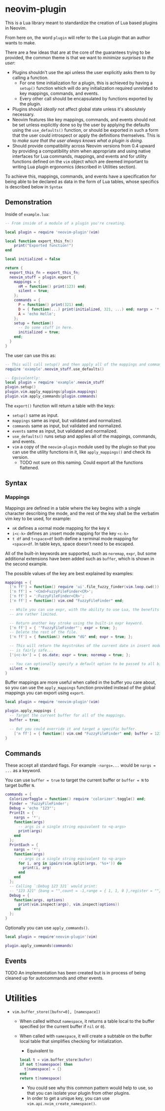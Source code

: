 # neovim-plugin

This is a Lua library meant to standardize the creation of Lua based plugins in Neovim.

From here on, the word `plugin` will refer to the Lua plugin that an author wants to make.

There are a few ideas that are at the core of the guarantees trying to be provided, the
common theme is that we want to *minimize surprises to the user*:

- Plugins shouldn't use the api unless the user explicitly asks them to by calling a function.
  - For one time initialization for a plugin, this is achieved by having a `setup()` function
    which will do any initialization required unrelated to key mappings, commands, and events.
  - Every other call should be encapsulated by functions exported by the plugin.
- Plugins should *ideally* not affect global state unless it's absolutely necessary.
- Neovim features like key mappings, commands, and events should not be set unless explicitly done
so by the user by applying the defaults using the `use_defaults()` function, or should be exported in such a form that the user
could introspect or apply the definitions themselves. This is to *make sure that the user always knows
what a plugin is doing*.
- Should provide compatibility across Neovim versions from 0.4 upward by providing a compatibility shim
when appropriate and using native interfaces for Lua commands, mappings, and events and for
utility functions defined on the `vim` object which are deemed important to
writing Lua plugin ergonomics (described in Utilities section).

To achieve this, mappings, commands, and events have a specification for being able to be declared as
data in the form of Lua tables, whose specifics is described below in `Syntax`

## Demonstration

Inside of `example.lua`:

```lua
-- From inside of a module of a plugin you're creating.

local plugin = require 'neovim-plugin'(vim)

local function export_this_fn()
	print("Exported function!")
end

local initialized = false

return {
  export_this_fn = export_this_fn;
  neovim_stuff = plugin.export {
    mappings = {
      nM = function() print(123) end;
      silent = true;
    };
    commands = {
      P = function() print(321) end;
      D = { function(...) print(initialized, 321, ...) end; nargs = '*'; };
      A = 'echo Hello';
    };
    setup = function()
      -- Do some stuff in here.
      initialized = true;
    end;
  }
}
```

The user can use this as:

```lua
-- This will call setup() and then apply all of the mappings and commands.
require 'example'.neovim_stuff.use_defaults()

-- Equivalently:
local plugin = require 'example'.neovim_stuff
plugin.setup()
plugin.vim.apply_mappings(plugin.mappings)
plugin.vim.apply_commands(plugin.commands)
```

The `export()` function will return a table with the keys:

- `setup()` same as input.
- `mappings` same as input, but validated and normalized.
- `commands` same as input, but validated and normalized.
- `events` same as input, but validated and normalized.
- `use_defaults()` runs setup and applies all of the mappings, commands, and events.
- `vim` a copy of the `neovim-plugin` module used by the plugin so that you can
  use the utility functions in it, like `apply_mappings()` and check its version.
  - TODO not sure on this naming. Could export all the functions flattened.

## Syntax

### Mappings

Mappings are defined in a table where the key begins with a single character describing
the mode, and the rest of the key shall be the verbatim vim key to be used, for example:

- `nK` defines a `n`ormal mode mapping for the key `K`
- `i<c-k>` defines an `i`nsert mode mapping for the key `<c-k>`
- `t df` and `t<space>df` both define a `t`erminal mode mapping for `<space>df`. In table
keys, space doesn't need to be escaped.

All of the built-in keywords are supported, such as `noremap`, `expr`, but some additional
extensions have been added such as `buffer`, which is shown in the second example.

The possible values of the key are best explained by examples:

```lua
mappings = {
  ['n ff'] = function() require 'ui'.file_fuzzy_finder(vim.loop.cwd()) end;
  ['n ff'] = '<Cmd>FuzzyFileFinder<CR>';
  ['n ff'] = ':FuzzyFileFinder<CR>';
  ['n ff'] = function() vim.cmd "FuzzyFileFinder" end;

  -- While you can use expr, with the ability to use Lua, the benefits
  -- are rather limited.

  -- Return another key stroke using the built-in expr keyword.
  ['n ff'] = { '"FuzzyFileFinder"'; expr = true; };
  -- Delete the rest of the file.
  ['n ff'] = { function() return "dG" end; expr = true; };

  -- This will return the keystrokes of the current date in insert mode, which
  -- is fairly safe...
  ['i<c-k>'] = { os.date; expr = true; noremap = true; };

  -- You can optionally specify a default option to be passed to all bindings in this dictionary.
  silent = true;
}
```

Buffer mappings are more useful when called in the buffer you care about, so you can use
the `apply_mappings` function provided instead of the global mappings you can export
using `export`.

```lua
local plugin = require 'neovim-plugin'(vim)

plugin.apply_mappings {
  -- Target the current buffer for all of the mappings.
  buffer = true;

  -- But you could override it and target a specific buffer.
	['n ff'] = { function() vim.cmd "FuzzyFileFinder" end; buffer = 123; };
}
```

## Commands

These accept all standard flags. For example `-nargs=...` would be `nargs = ...` as a keyword.

You can use `buffer = true` to target the current buffer or `buffer = N` to target buffer `N`.

```lua
commands = {
  ColorizerToggle = function() require 'colorizer'.toggle() end;
  Finder = 'FuzzyFileFinder';
  Debug = 'echo "123"';
  PrintIt = {
    nargs = '*';
    function(args)
      -- args is a single string equivalent to <q-args>
      print(args)
    end
  };
  PrintEach = {
    nargs = '*';
    function(args)
      -- args is a single string equivalent to <q-args>
      for i, arg in ipairs(vim.split(args, '%s+')) do
        print(i, arg)
      end
    end
  };
  -- Calling `:Debug 123 321` would print:
  -- "123 321" {bang = "",count = -1,range = { 1, 1, 0 },register = ""}
  Debug = {
    function(args, options)
      print(vim.inspect(args), vim.inspect(options))
    end
  };
}
```

Optionally you can use `apply_commands()`.

```lua
local plugin = require'neovim-plugin'(vim)

plugin.apply_commands(commands)
```

## Events

TODO An implementation has been created but is in process of being cleaned up
for autocommands and other events.

# Utilities

- `vim.buffer_store([bufnr=0], [namespace])`
  - When called without `namespace`, it returns a table local to the buffer specified (or the current buffer if `nil` or `0`).
  - When called with `namespace`, it will create a subtable on the buffer local table that simplifies checking for initialization.
    - Equivalent to
    ```lua
    local t = vim.buffer_store(bufnr)
    if not t[namespace] then
      t[namespace] = {}
    end
    return t[namespace]
    ```

    - You could see why this common pattern would help to use, so that you can isolate your plugin from other plugins.
    - In order to get a unique key, you can use `vim.api.nvim_create_namespace()`.
